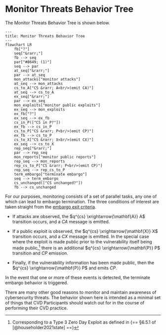 # Monitor Threats Behavior Tree

The Monitor Threats Behavior Tree is shown below.

```mermaid
---
title: Monitor Threats Behavior Tree
---
flowchart LR
    fb["?"]
    seq["&rarr;"]
    fb --> seq
    par["#8649; (1)"]
    seq --> par
    at_seq["&rarr;"]
    par --> at_seq
    mon_attacks["monitor attacks"]
    at_seq --> mon_attacks
    cs_to_A["CS &rarr; A<br/>(emit CA)"]
    at_seq --> cs_to_A
    ex_seq["&rarr;"]
    par --> ex_seq
    mon_exploits["monitor public exploits"]
    ex_seq --> mon_exploits
    ex_fb["?"]
    ex_seq --> ex_fb
    cs_in_P(["CS in P?"])
    ex_fb --> cs_in_P
    cs_to_P["CS &rarr; P<br/>(emit CP)"]
    ex_fb --> cs_to_P
    cs_to_X["CS &rarr; X<br/>(emit CX)"]
    ex_seq --> cs_to_X
    rep_seq["&rarr;"]
    par --> rep_seq
    mon_reports["monitor public reports"]
    rep_seq --> mon_reports
    rep_cs_to_P["CS &rarr; P<br/>(emit CP)"]
    rep_seq --> rep_cs_to_P
    term_embargo["terminate embargo"]
    seq --> term_embargo
    cs_unchanged(["CS unchanged?"])
    fb --> cs_unchanged
```


For our purposes, monitoring consists of a set of parallel tasks, any one of which can lead to embargo termination.
The three conditions of interest are taken straight from the [embargo exit criteria](/topics/process_models/em/early_termination/).

-   If attacks are observed, the $q^{cs} \xrightarrow{\mathbf{A}} A$ transition occurs, and a $CA$ message is emitted.

-   If a public exploit is observed, the $q^{cs} \xrightarrow{\mathbf{X}} X$ transition occurs, and a $CX$ message is emitted.
    In the special case where the exploit is made public prior to the vulnerability itself being made public,[^1]
    there is an additional $q^{cs} \xrightarrow{\mathbf{P}} P$ transition and $CP$ emission.

-   Finally, if the vulnerability information has been made public, then the $q^{cs} \xrightarrow{\mathbf{P}} P$ and emits $CP$.

In the event that one or more of these events is detected, the terminate embargo behavior is triggered.

There are many other good reasons to monitor and maintain awareness of cybersecurity threats.
The behavior shown here is intended as a minimal set of things that CVD Participants should watch out for in the
course of performing their CVD practice.

[^1]: Corresponding to a Type 3 Zero Day Exploit as defined in {== §6.5.1 of
    [@householder2021state] ==}

